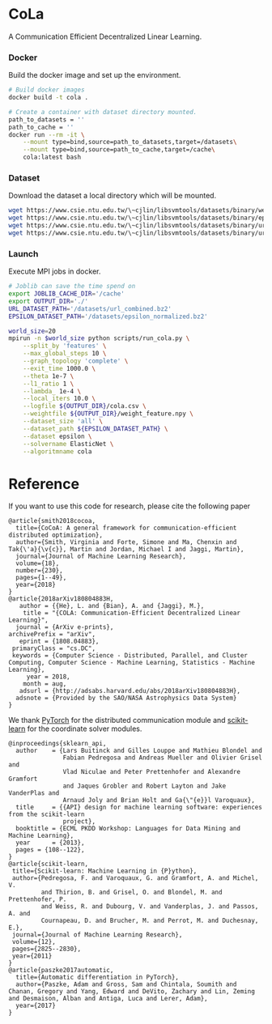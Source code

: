 # CoLa
A Communication Efficient Decentralized Linear Learning.

### Docker
Build the docker image and set up the environment.
```bash
# Build docker images
docker build -t cola .

# Create a container with dataset directory mounted.
path_to_datasets = ''
path_to_cache = ''
docker run --rm -it \
    --mount type=bind,source=path_to_datasets,target=/datasets\
    --mount type=bind,source=path_to_cache,target=/cache\
    cola:latest bash
```

### Dataset
Download the dataset a local directory which will be mounted.
```bash
wget https://www.csie.ntu.edu.tw/\~cjlin/libsvmtools/datasets/binary/webspam_wc_normalized_trigram.svm.bz2
wget https://www.csie.ntu.edu.tw/\~cjlin/libsvmtools/datasets/binary/epsilon_normalized.bz2
wget https://www.csie.ntu.edu.tw/\~cjlin/libsvmtools/datasets/binary/url_original.tar.bz2
wget https://www.csie.ntu.edu.tw/\~cjlin/libsvmtools/datasets/binary/url_combined.bz2
```

### Launch
Execute MPI jobs in docker.
```bash
# Joblib can save the time spend on 
export JOBLIB_CACHE_DIR='/cache'
export OUTPUT_DIR='./'
URL_DATASET_PATH='/datasets/url_combined.bz2'
EPSILON_DATASET_PATH='/datasets/epsilon_normalized.bz2'

world_size=20
mpirun -n $world_size python scripts/run_cola.py \
    --split_by 'features' \
    --max_global_steps 10 \
    --graph_topology 'complete' \
    --exit_time 1000.0 \
    --theta 1e-7 \
    --l1_ratio 1 \
    --lambda_ 1e-4 \
    --local_iters 10.0 \
    --logfile ${OUTPUT_DIR}/cola.csv \
    --weightfile ${OUTPUT_DIR}/weight_feature.npy \
    --dataset_size 'all' \
    --dataset_path ${EPSILON_DATASET_PATH} \
    --dataset epsilon \
    --solvername ElasticNet \
    --algoritmname cola
```

# Reference
If you want to use this code for research, please cite the following paper

    @article{smith2018cocoa,
      title={CoCoA: A general framework for communication-efficient distributed optimization},
      author={Smith, Virginia and Forte, Simone and Ma, Chenxin and Tak{\'a}{\v{c}}, Martin and Jordan, Michael I and Jaggi, Martin},
      journal={Journal of Machine Learning Research},
      volume={18},
      number={230},
      pages={1--49},
      year={2018}
    }
    @article{2018arXiv180804883H,
       author = {{He}, L. and {Bian}, A. and {Jaggi}, M.},
        title = "{COLA: Communication-Efficient Decentralized Linear Learning}",
      journal = {ArXiv e-prints},
    archivePrefix = "arXiv",
       eprint = {1808.04883},
     primaryClass = "cs.DC",
     keywords = {Computer Science - Distributed, Parallel, and Cluster Computing, Computer Science - Machine Learning, Statistics - Machine Learning},
         year = 2018,
        month = aug,
       adsurl = {http://adsabs.harvard.edu/abs/2018arXiv180804883H},
      adsnote = {Provided by the SAO/NASA Astrophysics Data System}
    }


We thank [PyTorch](https://pytorch.org/) for the distributed communication module and [scikit-learn](http://scikit-learn.org/stable/) for the coordinate solver modules.

    @inproceedings{sklearn_api,
      author    = {Lars Buitinck and Gilles Louppe and Mathieu Blondel and
                   Fabian Pedregosa and Andreas Mueller and Olivier Grisel and
                   Vlad Niculae and Peter Prettenhofer and Alexandre Gramfort
                   and Jaques Grobler and Robert Layton and Jake VanderPlas and
                   Arnaud Joly and Brian Holt and Ga{\"{e}}l Varoquaux},
      title     = {{API} design for machine learning software: experiences from the scikit-learn
                   project},
      booktitle = {ECML PKDD Workshop: Languages for Data Mining and Machine Learning},
      year      = {2013},
      pages = {108--122},
    }
    @article{scikit-learn,
     title={Scikit-learn: Machine Learning in {P}ython},
     author={Pedregosa, F. and Varoquaux, G. and Gramfort, A. and Michel, V.
             and Thirion, B. and Grisel, O. and Blondel, M. and Prettenhofer, P.
             and Weiss, R. and Dubourg, V. and Vanderplas, J. and Passos, A. and
             Cournapeau, D. and Brucher, M. and Perrot, M. and Duchesnay, E.},
     journal={Journal of Machine Learning Research},
     volume={12},
     pages={2825--2830},
     year={2011}
    }
    @article{paszke2017automatic,
      title={Automatic differentiation in PyTorch},
      author={Paszke, Adam and Gross, Sam and Chintala, Soumith and Chanan, Gregory and Yang, Edward and DeVito, Zachary and Lin, Zeming and Desmaison, Alban and Antiga, Luca and Lerer, Adam},
      year={2017}
    }
